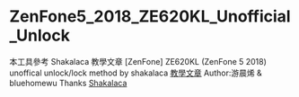 # ZenFone5_2018_ZE620KL_Unofficial_Unlock
本工具參考 Shakalaca 教學文章
[ZenFone] ZE620KL (ZenFone 5 2018) unoffical unlock/lock method by shakalaca
[教學文章](https://link.medium.com/li5AvRrch7)
Author:游晨烯 & bluehomewu
Thanks [Shakalaca](https://github.com/shakalaca)

